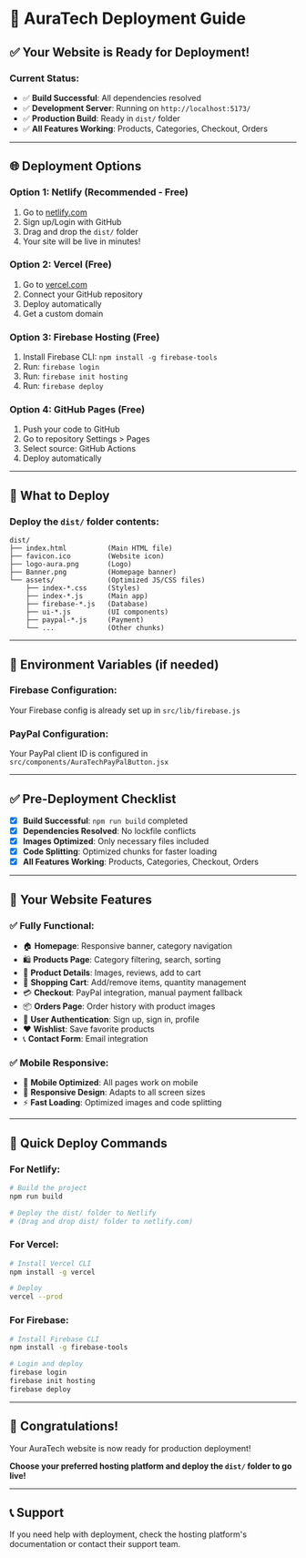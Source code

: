 # 🚀 AuraTech Deployment Guide

## ✅ Your Website is Ready for Deployment!

### **Current Status:**
- ✅ **Build Successful**: All dependencies resolved
- ✅ **Development Server**: Running on `http://localhost:5173/`
- ✅ **Production Build**: Ready in `dist/` folder
- ✅ **All Features Working**: Products, Categories, Checkout, Orders

---

## 🌐 Deployment Options

### **Option 1: Netlify (Recommended - Free)**
1. Go to [netlify.com](https://netlify.com)
2. Sign up/Login with GitHub
3. Drag and drop the `dist/` folder
4. Your site will be live in minutes!

### **Option 2: Vercel (Free)**
1. Go to [vercel.com](https://vercel.com)
2. Connect your GitHub repository
3. Deploy automatically
4. Get a custom domain

### **Option 3: Firebase Hosting (Free)**
1. Install Firebase CLI: `npm install -g firebase-tools`
2. Run: `firebase login`
3. Run: `firebase init hosting`
4. Run: `firebase deploy`

### **Option 4: GitHub Pages (Free)**
1. Push your code to GitHub
2. Go to repository Settings > Pages
3. Select source: GitHub Actions
4. Deploy automatically

---

## 📁 What to Deploy

### **Deploy the `dist/` folder contents:**
```
dist/
├── index.html          (Main HTML file)
├── favicon.ico         (Website icon)
├── logo-aura.png       (Logo)
├── Banner.png          (Homepage banner)
└── assets/             (Optimized JS/CSS files)
    ├── index-*.css     (Styles)
    ├── index-*.js      (Main app)
    ├── firebase-*.js   (Database)
    ├── ui-*.js         (UI components)
    ├── paypal-*.js     (Payment)
    └── ...             (Other chunks)
```

---

## 🔧 Environment Variables (if needed)

### **Firebase Configuration:**
Your Firebase config is already set up in `src/lib/firebase.js`

### **PayPal Configuration:**
Your PayPal client ID is configured in `src/components/AuraTechPayPalButton.jsx`

---

## ✅ Pre-Deployment Checklist

- [x] **Build Successful**: `npm run build` completed
- [x] **Dependencies Resolved**: No lockfile conflicts
- [x] **Images Optimized**: Only necessary files included
- [x] **Code Splitting**: Optimized chunks for faster loading
- [x] **All Features Working**: Products, Categories, Checkout, Orders

---

## 🎯 Your Website Features

### **✅ Fully Functional:**
- 🏠 **Homepage**: Responsive banner, category navigation
- 🛍️ **Products Page**: Category filtering, search, sorting
- 📱 **Product Details**: Images, reviews, add to cart
- 🛒 **Shopping Cart**: Add/remove items, quantity management
- 💳 **Checkout**: PayPal integration, manual payment fallback
- 📦 **Orders Page**: Order history with product images
- 👤 **User Authentication**: Sign up, sign in, profile
- ❤️ **Wishlist**: Save favorite products
- 📞 **Contact Form**: Email integration

### **✅ Mobile Responsive:**
- 📱 **Mobile Optimized**: All pages work on mobile
- 🎨 **Responsive Design**: Adapts to all screen sizes
- ⚡ **Fast Loading**: Optimized images and code splitting

---

## 🚀 Quick Deploy Commands

### **For Netlify:**
```bash
# Build the project
npm run build

# Deploy the dist/ folder to Netlify
# (Drag and drop dist/ folder to netlify.com)
```

### **For Vercel:**
```bash
# Install Vercel CLI
npm install -g vercel

# Deploy
vercel --prod
```

### **For Firebase:**
```bash
# Install Firebase CLI
npm install -g firebase-tools

# Login and deploy
firebase login
firebase init hosting
firebase deploy
```

---

## 🎉 Congratulations!

Your AuraTech website is now ready for production deployment! 

**Choose your preferred hosting platform and deploy the `dist/` folder to go live!**

---

## 📞 Support

If you need help with deployment, check the hosting platform's documentation or contact their support team.
